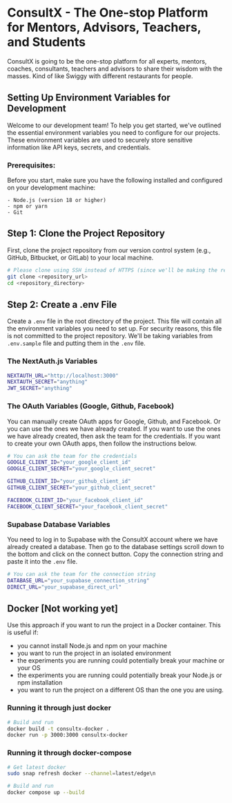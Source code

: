 # ConsultX - The One-stop Platform for Mentors, Advisors, Teachers, and Students

ConsultX is going to be the one-stop platform for all experts, mentors, coaches, consultants, teachers and advisors to share their wisdom with the masses.
Kind of like Swiggy with different restaurants for people.

## Setting Up Environment Variables for Development

Welcome to our development team! To help you get started, we've outlined the essential environment variables you need to configure for our projects. These environment variables are used to securely store sensitive information like API keys, secrets, and credentials.

### Prerequisites:

Before you start, make sure you have the following installed and configured on your development machine:

```
- Node.js (version 18 or higher)
- npm or yarn
- Git
```

## Step 1: Clone the Project Repository

First, clone the project repository from our version control system (e.g., GitHub, Bitbucket, or GitLab) to your local machine.

```bash
# Please clone using SSH instead of HTTPS (since we'll be making the repository private later on)
git clone <repository_url>
cd <repository_directory>
```

## Step 2: Create a .env File

Create a `.env` file in the root directory of the project. This file will contain all the environment variables you need to set up. For security reasons, this file is not committed to the project repository. We'll be taking variables from `.env.sample` file and putting them in the `.env` file.

### The NextAuth.js Variables

```bash
NEXTAUTH_URL="http://localhost:3000"
NEXTAUTH_SECRET="anything"
JWT_SECRET="anything"
```

### The OAuth Variables (Google, Github, Facebook)

You can manually create OAuth apps for Google, Github, and Facebook. Or you can use the ones we have already created. If you want to use the ones we have already created, then ask the team for the credentials. If you want to create your own OAuth apps, then follow the instructions below.

```bash
# You can ask the team for the credentials
GOOGLE_CLIENT_ID="your_google_client_id"
GOOGLE_CLIENT_SECRET="your_google_client_secret"

GITHUB_CLIENT_ID="your_github_client_id"
GITHUB_CLIENT_SECRET="your_github_client_secret"

FACEBOOK_CLIENT_ID="your_facebook_client_id"
FACEBOOK_CLIENT_SECRET="your_facebook_client_secret"
```

### Supabase Database Variables

You need to log in to Supabase with the ConsultX account where we have already created a database. Then go to the database settings scroll down to the bottom and click on the connect button. Copy the connection string and paste it into the `.env` file.

```bash
# You can ask the team for the connection string
DATABASE_URL="your_supabase_connection_string"
DIRECT_URL="your_supabase_direct_url"
```

## Docker [Not working yet]

Use this approach if you want to run the project in a Docker container.
This is useful if:

- you cannot install Node.js and npm on your machine
- you want to run the project in an isolated environment
- the experiments you are running could potentially break your machine or your OS
- the experiments you are running could potentially break your Node.js or npm installation
- you want to run the project on a different OS than the one you are using.

### Running it through just docker

```bash
# Build and run
docker build -t consultx-docker .
docker run -p 3000:3000 consultx-docker
```

### Running it through docker-compose

```bash
# Get latest docker
sudo snap refresh docker --channel=latest/edge\n

# Build and run
docker compose up --build
```
